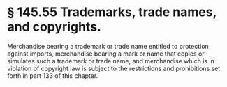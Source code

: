 # § 145.55   Trademarks, trade names, and copyrights.

Merchandise bearing a trademark or trade name entitled to protection against imports, merchandise bearing a mark or name that copies or simulates such a trademark or trade name, and merchandise which is in violation of copyright law is subject to the restrictions and prohibitions set forth in part 133 of this chapter. 




